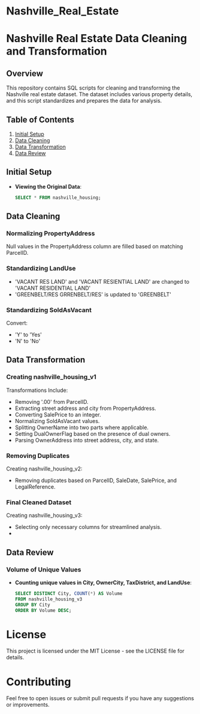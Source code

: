 # Nashville_Real_Estate

# Nashville Real Estate Data Cleaning and Transformation

## Overview
This repository contains SQL scripts for cleaning and transforming the Nashville real estate dataset. The dataset includes various property details, and this script standardizes and prepares the data for analysis.

## Table of Contents
1. [Initial Setup](#initial-setup)
2. [Data Cleaning](#data-cleaning)
3. [Data Transformation](#data-transformation)
4. [Data Review](#data-review)

## Initial Setup
- **Viewing the Original Data**:
  ```sql
  SELECT * FROM nashville_housing;

## Data Cleaning
### Normalizing PropertyAddress
Null values in the PropertyAddress column are filled based on matching ParcelID.

### Standardizing LandUse
- 'VACANT RES LAND' and 'VACANT RESIENTIAL LAND' are changed to 'VACANT RESIDENTIAL LAND'
- 'GREENBELT/RES GRRENBELT/RES' is updated to 'GREENBELT'

### Standardizing SoldAsVacant
Convert:
- 'Y' to 'Yes'
- 'N' to 'No'

## Data Transformation
### Creating nashville_housing_v1
Transformations Include:
- Removing '.00' from ParcelID.
- Extracting street address and city from PropertyAddress.
- Converting SalePrice to an integer.
- Normalizing SoldAsVacant values.
- Splitting OwnerName into two parts where applicable.
- Setting DualOwnerFlag based on the presence of dual owners.
- Parsing OwnerAddress into street address, city, and state.

### Removing Duplicates
Creating nashville_housing_v2:
- Removing duplicates based on ParcelID, SaleDate, SalePrice, and LegalReference.

### Final Cleaned Dataset
Creating nashville_housing_v3:
- Selecting only necessary columns for streamlined analysis.
- 
## Data Review
### Volume of Unique Values
- **Counting unique values in City, OwnerCity, TaxDistrict, and LandUse**:
  ```sql
  SELECT DISTINCT City, COUNT(*) AS Volume
  FROM nashville_housing_v3
  GROUP BY City
  ORDER BY Volume DESC;

# License
This project is licensed under the MIT License - see the LICENSE file for details.

# Contributing
Feel free to open issues or submit pull requests if you have any suggestions or improvements.

